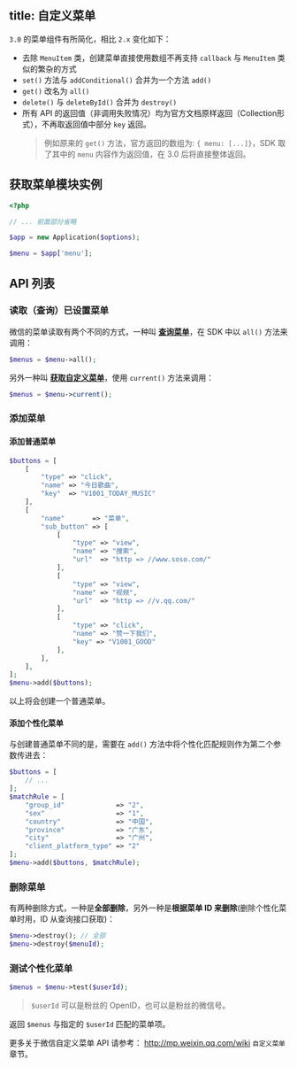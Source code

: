 title: 自定义菜单
---

`3.0` 的菜单组件有所简化，相比 `2.x` 变化如下：

- 去除 `MenuItem` 类，创建菜单直接使用数组不再支持 `callback` 与 `MenuItem` 类似的繁杂的方式
- `set()` 方法与 `addConditional()` 合并为一个方法 `add()`
- `get()` 改名为 `all()`
- `delete()` 与 `deleteById()` 合并为 `destroy()`
- 所有 API 的返回值（非调用失败情况）均为官方文档原样返回（Collection形式），不再取返回值中部分 `key` 返回。
  > 例如原来的 `get()` 方法，官方返回的数组为: `{ menu: [...]}`，SDK 取了其中的 `menu` 内容作为返回值，在 3.0 后将直接整体返回。

## 获取菜单模块实例

```php
<?php

// ... 前面部分省略

$app = new Application($options);

$menu = $app['menu'];
```

## API 列表

### 读取（查询）已设置菜单

微信的菜单读取有两个不同的方式，一种叫 **[查询菜单](http://mp.weixin.qq.com/wiki/5/f287d1a5b78a35a8884326312ac3e4ed.html)**，在 SDK 中以 `all()` 方法来调用：

```php
$menus = $menu->all();
```

另外一种叫 **[获取自定义菜单](http://mp.weixin.qq.com/wiki/14/293d0cb8de95e916d1216a33fcb81fd6.html)**，使用 `current()` 方法来调用：

```php
$menus = $menu->current();
```

### 添加菜单

#### 添加普通菜单

```php
$buttons = [
    [
        "type" => "click",
        "name" => "今日歌曲",
        "key"  => "V1001_TODAY_MUSIC"
    ],
    [
        "name"       => "菜单",
        "sub_button" => [
            [
                "type" => "view",
                "name" => "搜索",
                "url"  => "http => //www.soso.com/"
            ],
            [
                "type" => "view",
                "name" => "视频",
                "url"  => "http => //v.qq.com/"
            ],
            [
                "type" => "click",
                "name" => "赞一下我们",
                "key" => "V1001_GOOD"
            ],
        ],
    ],
];
$menu->add($buttons);
```

以上将会创建一个普通菜单。

#### 添加个性化菜单

与创建普通菜单不同的是，需要在 `add()` 方法中将个性化匹配规则作为第二个参数传进去：

```php
$buttons = [
    // ...
];
$matchRule = [
    "group_id"             => "2",
    "sex"                  => "1",
    "country"              => "中国",
    "province"             => "广东",
    "city"                 => "广州",
    "client_platform_type" => "2"
];
$menu->add($buttons, $matchRule);
```

### 删除菜单

有两种删除方式，一种是**全部删除**，另外一种是**根据菜单 ID 来删除**(删除个性化菜单时用，ID 从查询接口获取)：

```php
$menu->destroy(); // 全部
$menu->destroy($menuId);
```

### 测试个性化菜单

```php
$menus = $menu->test($userId);
```

> `$userId` 可以是粉丝的 OpenID，也可以是粉丝的微信号。

返回 `$menus` 与指定的 `$userId` 匹配的菜单项。

更多关于微信自定义菜单 API 请参考： http://mp.weixin.qq.com/wiki `自定义菜单` 章节。